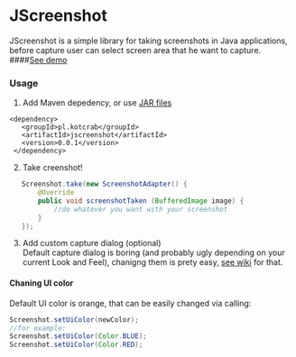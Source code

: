 JScreenshot
===========

JScreenshot is a simple library for taking screenshots in Java applications, before capture user can select screen area that he want to capture.  
####[See demo](https://raw.githubusercontent.com/kotcrab/JScreenshot/master/usage-demo.gif)

### Usage

1. Add Maven depedency, or use [JAR files](https://github.com/kotcrab/JScreenshot/releases)

 ```
 <dependency>
	<groupId>pl.kotcrab</groupId>
	<artifactId>jscreenshot</artifactId>
 	<version>0.0.1</version>
  </dependency>
 ```
2. Take creenshot!

 ```java
	Screenshot.take(new ScreenshotAdapter() {
		@Override
		public void screenshotTaken (BufferedImage image) {
			//do whatever you want with your screenshot
		}
	});
 ```

3. Add custom capture dialog (optional)  
Default capture dialog is boring (and probably ugly depending on your current Look and Feel), chanigng them is prety easy, [see wiki](https://github.com/kotcrab/JScreenshot/wiki/Creating-custom-Capture-Dialog) for that.

#### Chaning UI color
Default UI color is orange, that can be easily changed via calling:
```java
Screenshot.setUiColor(newColor);
//for example:
Screenshot.setUiColor(Color.BLUE);
Screenshot.setUiColor(Color.RED);
```
